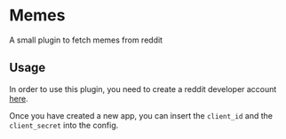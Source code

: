 # Memes

A small plugin to fetch memes from reddit

## Usage
In order to use this plugin, you need to create a reddit developer account [here](https://www.reddit.com/prefs/apps).

Once you have created a new app, you can insert the `client_id` and the `client_secret` into the config.
